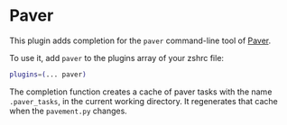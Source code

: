 # Paver

This plugin adds completion for the `paver` command-line tool of
[Paver](https://pythonhosted.org/Paver/).

To use it, add `paver` to the plugins array of your zshrc file:

```zsh
plugins=(... paver)
```

The completion function creates a cache of paver tasks with the name
`.paver_tasks`, in the current working directory. It regenerates that cache when
the `pavement.py` changes.
